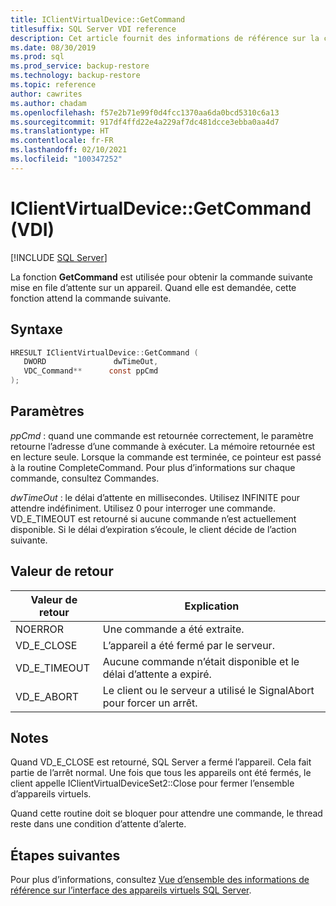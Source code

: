 ```yaml
---
title: IClientVirtualDevice::GetCommand
titlesuffix: SQL Server VDI reference
description: Cet article fournit des informations de référence sur la commande IClientVirtualDevice::GetCommand.
ms.date: 08/30/2019
ms.prod: sql
ms.prod_service: backup-restore
ms.technology: backup-restore
ms.topic: reference
author: cawrites
ms.author: chadam
ms.openlocfilehash: f57e2b71e99f0d4fcc1370aa6da0bcd5310c6a13
ms.sourcegitcommit: 917df4ffd22e4a229af7dc481dcce3ebba0aa4d7
ms.translationtype: HT
ms.contentlocale: fr-FR
ms.lasthandoff: 02/10/2021
ms.locfileid: "100347252"
---
```

# <a name="iclientvirtualdevicegetcommand-vdi"></a>IClientVirtualDevice::GetCommand (VDI)

[!INCLUDE [SQL Server](../../../includes/applies-to-version/sqlserver.md)]

La fonction **GetCommand** est utilisée pour obtenir la commande suivante mise en file d’attente sur un appareil. Quand elle est demandée, cette fonction attend la commande suivante.

## <a name="syntax"></a>Syntaxe

```c
HRESULT IClientVirtualDevice::GetCommand (
   DWORD               dwTimeOut,
   VDC_Command**      const ppCmd
);
```

## <a name="parameters"></a>Paramètres

*ppCmd* : quand une commande est retournée correctement, le paramètre retourne l’adresse d’une commande à exécuter. La mémoire retournée est en lecture seule. Lorsque la commande est terminée, ce pointeur est passé à la routine CompleteCommand. Pour plus d’informations sur chaque commande, consultez Commandes.

*dwTimeOut* : le délai d’attente en millisecondes. Utilisez INFINITE pour attendre indéfiniment. Utilisez 0 pour interroger une commande. VD_E_TIMEOUT est retourné si aucune commande n’est actuellement disponible. Si le délai d’expiration s’écoule, le client décide de l’action suivante.

## <a name="return-value"></a>Valeur de retour

|Valeur de retour | Explication |
|---|---|
| NOERROR | Une commande a été extraite. |
| VD_E_CLOSE | L’appareil a été fermé par le serveur. |
| VD_E_TIMEOUT | Aucune commande n’était disponible et le délai d’attente a expiré. |
| VD_E_ABORT | Le client ou le serveur a utilisé le SignalAbort pour forcer un arrêt. |

## <a name="remarks"></a>Notes

Quand VD_E_CLOSE est retourné, SQL Server a fermé l’appareil. Cela fait partie de l’arrêt normal. Une fois que tous les appareils ont été fermés, le client appelle IClientVirtualDeviceSet2::Close pour fermer l’ensemble d’appareils virtuels.

Quand cette routine doit se bloquer pour attendre une commande, le thread reste dans une condition d’attente d’alerte.

## <a name="next-steps"></a>Étapes suivantes

Pour plus d’informations, consultez [Vue d’ensemble des informations de référence sur l’interface des appareils virtuels SQL Server](reference-virtual-device-interface.md).